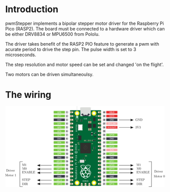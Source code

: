 # Introduction

pwmStepper implements a bipolar stepper motor driver for the Raspberry Pi Pico (RASP2). The board must be connected to a hardware driver which can be either DRV8834 or MPU6500 from Pololu.

The driver takes benefit of the RASP2 PIO feature to generate a pwm with acurate period to drive the step pin. The pulse width is set to 3 microseconds.

The step resolution and motor speed can be set and changed 'on the flight'.

Two motors can be driven simultaneoulsy.

# The wiring

![wiring](wiring.png)

